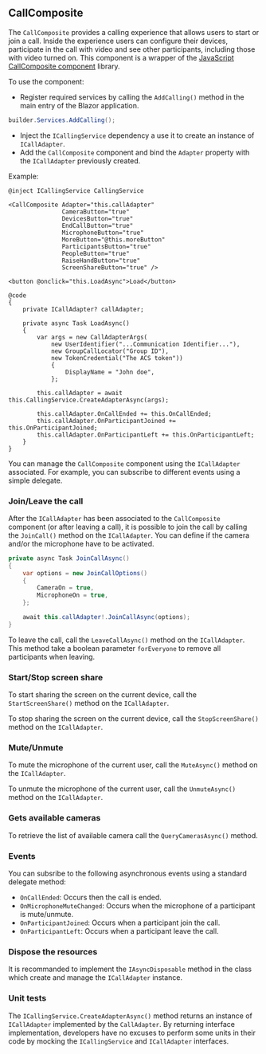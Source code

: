 ## CallComposite

The `CallComposite` provides a calling experience that allows users to start or join a call.
Inside the experience users can configure their devices, participate in the call with video and see other participants,
including those with video turned on.
This component is a wrapper of the
[JavaScript CallComposite component](https://azure.github.io/communication-ui-library/?path=/docs/composites-call-basicexample--basic-example)
library.

To use the component:
- Register required services by calling the `AddCalling()` method in the main entry of the Blazor application.

```csharp
builder.Services.AddCalling();
```

- Inject the `ICallingService` dependency a use it to create an instance of `ICallAdapter`.
- Add the `CallComposite` component and bind the `Adapter` property with the `ICallAdapter` previously created.

Example:
```razor
@inject ICallingService CallingService

<CallComposite Adapter="this.callAdapter"
               CameraButton="true"
               DevicesButton="true"
               EndCallButton="true"
               MicrophoneButton="true"
               MoreButton="@this.moreButton"
               ParticipantsButton="true"
               PeopleButton="true"
               RaiseHandButton="true"
               ScreenShareButton="true" />

<button @onclick="this.LoadAsync">Load</button>

@code
{
    private ICallAdapter? callAdapter;

    private async Task LoadAsync()
    {
        var args = new CallAdapterArgs(
            new UserIdentifier("...Communication Identifier..."),
            new GroupCallLocator("Group ID"),
            new TokenCredential("The ACS token"))
            {
                DisplayName = "John doe",
            };

        this.callAdapter = await this.CallingService.CreateAdapterAsync(args);

        this.callAdapter.OnCallEnded += this.OnCallEnded;
        this.callAdapter.OnParticipantJoined += this.OnParticipantJoined;
        this.callAdapter.OnParticipantLeft += this.OnParticipantLeft;
    }
}
```

You can manage the `CallComposite` component using the `ICallAdapter` associated. For example, you can
subscribe to different events using a simple delegate.

### Join/Leave the call
After the `ICallAdapter` has been associated to the `CallComposite` component
(or after leaving a call), it is possible to join the call
by calling the `JoinCall()` method on the `ICallAdapter`.
You can define if the camera and/or the microphone have to be activated.

```csharp
private async Task JoinCallAsync()
{
    var options = new JoinCallOptions()
    {
        CameraOn = true,
        MicrophoneOn = true,
    };

    await this.callAdapter!.JoinCallAsync(options);
}
```

To leave the call, call the `LeaveCallAsync()` method on the `ICallAdapter`. This method
take a boolean parameter `forEveryone` to remove all participants when leaving.

### Start/Stop screen share
To start sharing the screen on the current device, call the `StartScreenShare()` method on the `ICallAdapter`.

To stop sharing the screen on the current device, call the `StopScreenShare()` method on the `ICallAdapter`.

### Mute/Unmute
To mute the microphone of the current user, call the `MuteAsync()` method on the `ICallAdapter`.

To unmute the microphone of the current user, call the `UnmuteAsync()` method on the `ICallAdapter`.

### Gets available cameras
To retrieve the list of available camera call the `QueryCamerasAsync()` method.

### Events
You can subsribe to the following asynchronous events using a standard delegate method:
- `OnCallEnded`: Occurs then the call is ended.
- `OnMicrophoneMuteChanged`: Occurs when the microphone of a participant is mute/unmute.
- `OnParticipantJoined`: Occurs when a participant join the call.
- `OnParticipantLeft`: Occurs when a participant leave the call.

### Dispose the resources
It is recommanded to implement the `IAsyncDisposable` method in the class which create
and manage the `ICallAdapter` instance.

### Unit tests
The `ICallingService.CreateAdapterAsync()` method returns an instance of `ICallAdapter`
implemented by the `CallAdapter`. By returning interface implementation, developers
have no excuses to perform some units in their code by mocking the `ICallingService`
and `ICallAdapter` interfaces.